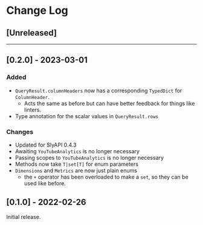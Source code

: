 # Change Log

## [Unreleased]

---

## [0.2.0] - 2023-03-01

### Added
- `QueryResult.columnHeaders` now has a corresponding `TypedDict` for `ColumnHeader`.
    - Acts the same as before but can have better feedback for things like linters.
- Type annotation for the scalar values in `QueryResult.rows`

### Changes
- Updated for SlyAPI 0.4.3
- Awaiting `YouTubeAnalytics` is no longer necessary
- Passing scopes to `YouTubeAnalytics` is no longer necessary
- Methods now take `T|set[T]` for enum parameters
- `Dimensions` and `Metrics` are now just plain enums
    - the `+` operator has been overloaded to make a `set`, so they can be used like before.

## [0.1.0] - 2022-02-26

Initial release.